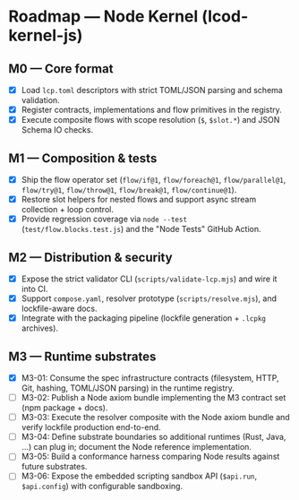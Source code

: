 # Roadmap — Node Kernel (lcod-kernel-js)

## M0 — Core format
- [x] Load `lcp.toml` descriptors with strict TOML/JSON parsing and schema validation.
- [x] Register contracts, implementations and flow primitives in the registry.
- [x] Execute composite flows with scope resolution (`$`, `$slot.*`) and JSON Schema IO checks.

## M1 — Composition & tests
- [x] Ship the flow operator set (`flow/if@1`, `flow/foreach@1`, `flow/parallel@1`, `flow/try@1`, `flow/throw@1`, `flow/break@1`, `flow/continue@1`).
- [x] Restore slot helpers for nested flows and support async stream collection + loop control.
- [x] Provide regression coverage via `node --test` (`test/flow.blocks.test.js`) and the "Node Tests" GitHub Action.

## M2 — Distribution & security
- [x] Expose the strict validator CLI (`scripts/validate-lcp.mjs`) and wire it into CI.
- [x] Support `compose.yaml`, resolver prototype (`scripts/resolve.mjs`), and lockfile-aware docs.
- [x] Integrate with the packaging pipeline (lockfile generation + `.lcpkg` archives).

## M3 — Runtime substrates
- [x] M3-01: Consume the spec infrastructure contracts (filesystem, HTTP, Git, hashing, TOML/JSON parsing) in the runtime registry.
- [ ] M3-02: Publish a Node axiom bundle implementing the M3 contract set (npm package + docs).
- [ ] M3-03: Execute the resolver composite with the Node axiom bundle and verify lockfile production end-to-end.
- [ ] M3-04: Define substrate boundaries so additional runtimes (Rust, Java, …) can plug in; document the Node reference implementation.
- [ ] M3-05: Build a conformance harness comparing Node results against future substrates.
- [ ] M3-06: Expose the embedded scripting sandbox API (`$api.run`, `$api.config`) with configurable sandboxing.
